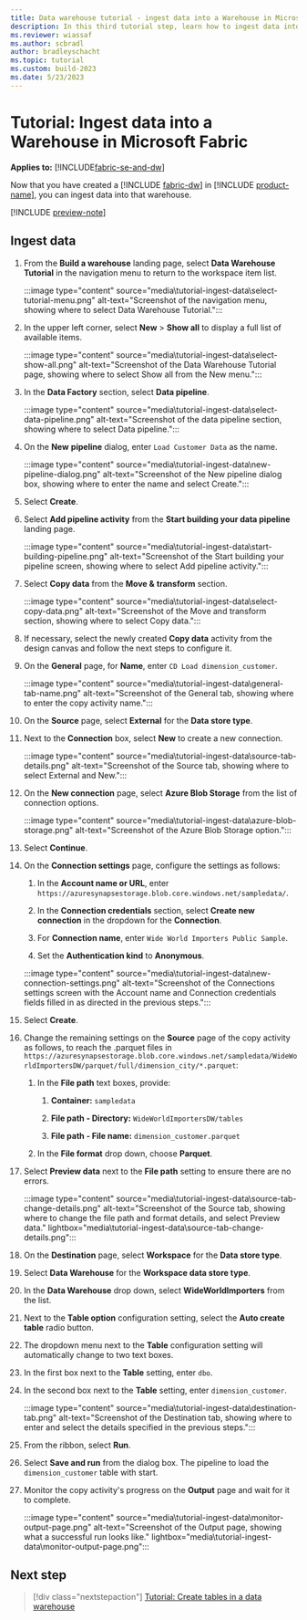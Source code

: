 ```yaml
---
title: Data warehouse tutorial - ingest data into a Warehouse in Microsoft Fabric
description: In this third tutorial step, learn how to ingest data into the warehouse you created in the last step.
ms.reviewer: wiassaf
ms.author: scbradl
author: bradleyschacht
ms.topic: tutorial
ms.custom: build-2023
ms.date: 5/23/2023
---
```


# Tutorial: Ingest data into a Warehouse in Microsoft Fabric

**Applies to:** [!INCLUDE[fabric-se-and-dw](includes/applies-to-version/fabric-se-and-dw.md)]

Now that you have created a [!INCLUDE [fabric-dw](includes/fabric-dw.md)] in [!INCLUDE [product-name](../includes/product-name.md)], you can ingest data into that warehouse.

[!INCLUDE [preview-note](../includes/preview-note.md)]

## Ingest data

1. From the **Build a warehouse** landing page, select **Data Warehouse Tutorial** in the navigation menu to return to the workspace item list.

   :::image type="content" source="media\tutorial-ingest-data\select-tutorial-menu.png" alt-text="Screenshot of the navigation menu, showing where to select Data Warehouse Tutorial.":::

1. In the upper left corner, select **New** > **Show all** to display a full list of available items.

   :::image type="content" source="media\tutorial-ingest-data\select-show-all.png" alt-text="Screenshot of the Data Warehouse Tutorial page, showing where to select Show all from the New menu.":::

1. In the **Data Factory** section, select **Data pipeline**.

   :::image type="content" source="media\tutorial-ingest-data\select-data-pipeline.png" alt-text="Screenshot of the data pipeline section, showing where to select Data pipeline.":::

1. On the **New** **pipeline** dialog, enter `Load Customer Data` as the name.

   :::image type="content" source="media\tutorial-ingest-data\new-pipeline-dialog.png" alt-text="Screenshot of the New pipeline dialog box, showing where to enter the name and select Create.":::

1. Select **Create**.

1. Select **Add pipeline activity** from the **Start building your data pipeline** landing page.

   :::image type="content" source="media\tutorial-ingest-data\start-building-pipeline.png" alt-text="Screenshot of the Start building your pipeline screen, showing where to select Add pipeline activity.":::

1. Select **Copy data** from the **Move &** **transform** section.

   :::image type="content" source="media\tutorial-ingest-data\select-copy-data.png" alt-text="Screenshot of the Move and transform section, showing where to select Copy data.":::

1. If necessary, select the newly created **Copy data** activity from the design canvas and follow the next steps to configure it.

1. On the **General** page, for **Name**, enter `CD Load dimension_customer`.

   :::image type="content" source="media\tutorial-ingest-data\general-tab-name.png" alt-text="Screenshot of the General tab, showing where to enter the copy activity name.":::

1. On the **Source** page, select **External** for the **Data store type**.

1. Next to the **Connection** box, select **New** to create a new connection.

   :::image type="content" source="media\tutorial-ingest-data\source-tab-details.png" alt-text="Screenshot of the Source tab, showing where to select External and New.":::

1. On the **New connection** page, select **Azure Blob Storage** from the list of connection options.

   :::image type="content" source="media\tutorial-ingest-data\azure-blob-storage.png" alt-text="Screenshot of the Azure Blob Storage option.":::

1. Select **Continue**.

1. On the **Connection settings** page, configure the settings as follows:

   1. In the **Account name or URL**, enter `https://azuresynapsestorage.blob.core.windows.net/sampledata/`.

   1. In the **Connection credentials** section, select **Create new connection** in the dropdown for the **Connection**.

   1. For **Connection name**, enter `Wide World Importers Public Sample`.

   1. Set the **Authentication kind** to **Anonymous**.

   :::image type="content" source="media\tutorial-ingest-data\new-connection-settings.png" alt-text="Screenshot of the Connections settings screen with the Account name and Connection credentials fields filled in as directed in the previous steps.":::

1. Select **Create**.

1. Change the remaining settings on the **Source** page of the copy activity as follows, to reach the .parquet files in `https://azuresynapsestorage.blob.core.windows.net/sampledata/WideWorldImportersDW/parquet/full/dimension_city/*.parquet`:

   1. In the **File path** text boxes, provide:

       1. **Container:** `sampledata`

       1. **File path - Directory:** `WideWorldImportersDW/tables`

       1. **File path - File name:** `dimension_customer.parquet`

   1. In the **File format** drop down, choose **Parquet**.

1. Select **Preview data** next to the **File path** setting to ensure there are no errors.

   :::image type="content" source="media\tutorial-ingest-data\source-tab-change-details.png" alt-text="Screenshot of the Source tab, showing where to change the file path and format details, and select Preview data." lightbox="media\tutorial-ingest-data\source-tab-change-details.png":::

1. On the **Destination** page, select **Workspace** for the **Data store type**.

1. Select **Data Warehouse** for the **Workspace data store type**.

1. In the **Data Warehouse** drop down, select **WideWorldImporters** from the list.

1. Next to the **Table option** configuration setting, select the **Auto create table** radio button.

1. The dropdown menu next to the **Table** configuration setting will automatically change to two text boxes.

1. In the first box next to the **Table** setting, enter `dbo`.

1. In the second box next to the **Table** setting, enter `dimension_customer`.

   :::image type="content" source="media\tutorial-ingest-data\destination-tab.png" alt-text="Screenshot of the Destination tab, showing where to enter and select the details specified in the previous steps.":::

1. From the ribbon, select **Run**.

1. Select **Save and run** from the dialog box. The pipeline to load the `dimension_customer` table with start.

1. Monitor the copy activity's progress on the **Output** page and wait for it to complete.

   :::image type="content" source="media\tutorial-ingest-data\monitor-output-page.png" alt-text="Screenshot of the Output page, showing what a successful run looks like." lightbox="media\tutorial-ingest-data\monitor-output-page.png":::

## Next step

> [!div class="nextstepaction"]
> [Tutorial: Create tables in a data warehouse](tutorial-create-tables.md)
